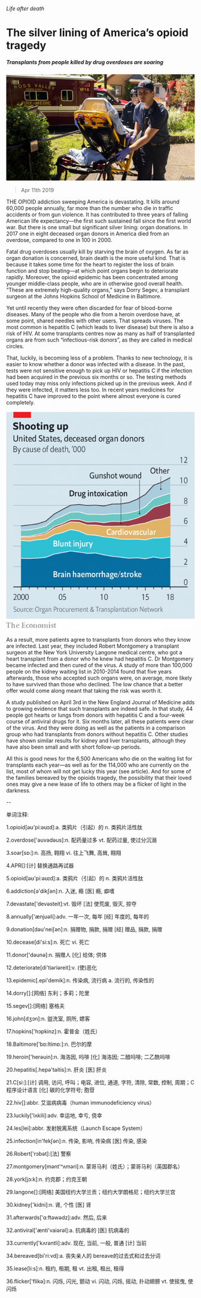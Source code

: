 ###### Life after death

# The silver lining of America’s opioid tragedy 

##### Transplants from people killed by drug overdoses are soaring 

![image](images/20190413_USP505.jpg) 

> Apr 11th 2019 

THE OPIOID addiction sweeping America is devastating. It kills around 60,000 people annually, far more than the number who die in traffic accidents or from gun violence. It has contributed to three years of falling American life expectancy—the first such sustained fall since the first world war. But there is one small but significant silver lining: organ donations. In 2017 one in eight deceased organ donors in America died from an overdose, compared to one in 100 in 2000. 

Fatal drug overdoses usually kill by starving the brain of oxygen. As far as organ donation is concerned, brain death is the more useful kind. That is because it takes some time for the heart to register the loss of brain function and stop beating—at which point organs begin to deteriorate rapidly. Moreover, the opioid epidemic has been concentrated among younger middle-class people, who are in otherwise good overall health. “These are extremely high-quality organs,” says Dorry Segev, a transplant surgeon at the Johns Hopkins School of Medicine in Baltimore. 

Yet until recently they were often discarded for fear of blood-borne diseases. Many of the people who die from a heroin overdose have, at some point, shared needles with other users. That spreads viruses. The most common is hepatitis C (which leads to liver disease) but there is also a risk of HIV. At some transplants centres now as many as half of transplanted organs are from such “infectious-risk donors”, as they are called in medical circles. 

That, luckily, is becoming less of a problem. Thanks to new technology, it is easier to know whether a donor was infected with a disease. In the past, tests were not sensitive enough to pick up HIV or hepatitis C if the infection had been acquired in the previous six months or so. The testing methods used today may miss only infections picked up in the previous week. And if they were infected, it matters less too. In recent years medicines for hepatitis C have improved to the point where almost everyone is cured completely. 

![image](images/20190413_USC698.png) 

As a result, more patients agree to transplants from donors who they know are infected. Last year, they included Robert Montgomery a transplant surgeon at the New York University Langone medical centre, who got a heart transplant from a donor who he knew had hepatitis C. Dr Montgomery became infected and then cured of the virus. A study of more than 100,000 people on the kidney waiting list in 2010-2014 found that five years afterwards, those who accepted such organs were, on average, more likely to have survived than those who declined. The low chance that a better offer would come along meant that taking the risk was worth it. 

A study published on April 3rd in the New England Journal of Medicine adds to growing evidence that such transplants are indeed safe. In that study, 44 people got hearts or lungs from donors with hepatitis C and a four-week course of antiviral drugs for it. Six months later, all these patients were clear of the virus. And they were doing as well as the patients in a comparison group who had transplants from donors without hepatitis C. Other studies have shown similar results for kidney and liver transplants, although they have also been small and with short follow-up periods. 

All this is good news for the 6,500 Americans who die on the waiting list for transplants each year—as well as for the 114,000 who are currently on the list, most of whom will not get lucky this year (see article). And for some of the families bereaved by the opioids tragedy, the possibility that their loved ones may give a new lease of life to others may be a flicker of light in the darkness. 

-- 

 单词注释:

1.opioid[əʊ'pi:əʊɪd]:a. 类鸦片（引起）的 n. 类鸦片活性肽 

2.overdose['әuvәdәus]:n. 配药量过多 vt. 配药过量, 使过分沉溺 

3.soar[sɒ:]:n. 高扬, 翱翔 vi. 往上飞舞, 高耸, 翱翔 

4.APR[]:[计] 替换通路再试器 

5.opioid[əʊ'pi:əʊɪd]:a. 类鸦片（引起）的 n. 类鸦片活性肽 

6.addiction[ә'dikʃәn]:n. 入迷, 瘾 [医] 瘾, 癖嗜 

7.devastate['devәsteit]:vt. 毁坏 [法] 使荒废, 毁灭, 掠夺 

8.annually['ænjuәli]:adv. 一年一次, 每年 [经] 年度的, 每年的 

9.donation[dәu'neiʃәn]:n. 捐赠物, 捐款, 捐赠 [经] 赠品, 捐款, 捐赠 

10.decease[di'si:s]:n. 死亡 vi. 死亡 

11.donor['dәunә]:n. 捐赠人 [化] 给体; 供体 

12.deteriorate[di'tiәriәreit]:v. (使)恶化 

13.epidemic[.epi'demik]:n. 传染病, 流行病 a. 流行的, 传染性的 

14.dorry[]:[网络] 东利；多莉；陀里 

15.segev[]:[网络] 塞格夫 

16.john[dʒɔn]:n. 盥洗室, 厕所, 嫖客 

17.hopkins['hɔpkinz]:n. 霍普金（姓氏） 

18.Baltimore['bɒ:ltimɒ:]:n. 巴尔的摩 

19.heroin['herәuin]:n. 海洛因, 吗啡 [化] 海洛因; 二醋吗啡; 二乙酰吗啡 

20.hepatitis[.hepә'taitis]:n. 肝炎 [医] 肝炎 

21.C[si:]:[计] 调用, 访问, 呼叫；电容, 进位, 通道, 字符, 清除, 常数, 控制, 周期；C 程序设计语言 [化] 碳的化学符号; 胞苷 

22.hiv[]:abbr. 艾滋病病毒（human immunodeficiency virus） 

23.luckily['lʌkili]:adv. 幸运地, 幸亏, 侥幸 

24.les[lei]:abbr. 发射脱离系统（Launch Escape System） 

25.infection[in'fekʃәn]:n. 传染, 影响, 传染病 [医] 传染, 感染 

26.Robert['rɔbәt]:[法] 警察 

27.montgomery[mәnt'^ʌmәri]:n. 蒙哥马利（姓氏）；蒙哥马利（英国郡名） 

28.york[jɔ:k]:n. 约克郡；约克王朝 

29.langone[]:[网络] 美国纽约大学兰贡；纽约大学朗格尼；纽约大学兰宫 

30.kidney['kidni]:n. 肾, 个性 [医] 肾 

31.afterwards['ɑ:ftәwәdz]:adv. 然后, 后来 

32.antiviral['ænti'vaiәrәl]:a. 抗病毒的 [医] 抗病毒的 

33.currently['kʌrәntli]:adv. 现在, 当前, 一般, 普通 [计] 当前 

34.bereaved[bi'ri:vd]:a. 丧失亲人的 bereave的过去式和过去分词 

35.lease[li:s]:n. 租约, 租期, 租 vt. 出租, 租出, 租得 

36.flicker['flikә]:n. 闪烁, 闪光, 颤动 vi. 闪动, 闪烁, 摇动, 扑动翅膀 vt. 使摇曳, 使闪烁 

